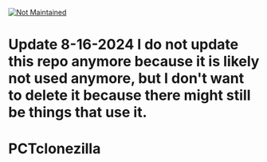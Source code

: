 [![Not Maintained](https://img.shields.io/badge/Maintenance%20Level-Abandoned-orange.svg)](https://gist.github.com/cheerfulstoic/d107229326a01ff0f333a1d3476e068d)
# Update 8-16-2024 I do not update this repo anymore because it is likely not used anymore, but I don't want to delete it because there might still be things that use it.
# PCTclonezilla
